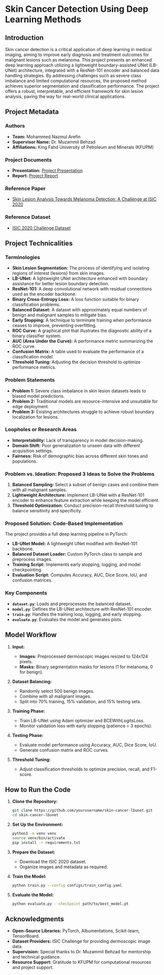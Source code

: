 # Skin Cancer Detection Using Deep Learning Methods

## Introduction
Skin cancer detection is a critical application of deep learning in medical imaging, aiming to improve early diagnosis and treatment outcomes for malignant lesions such as melanoma. This project presents an enhanced deep learning approach utilizing a lightweight boundary-assisted UNet (LB-UNet) architecture, integrated with a ResNet-101 encoder and balanced data handling strategies. By addressing challenges such as severe class imbalance and limited computational resources, the proposed method achieves superior segmentation and classification performance. The project offers a robust, interpretable, and efficient framework for skin lesion analysis, paving the way for real-world clinical applications.

## Project Metadata
### Authors
- **Team:** Mohammed Nazmul Arefin
- **Supervisor Name:** Dr. Muzammil Behzad
- **Affiliations:** King Fahd University of Petroleum and Minerals (KFUPM)

### Project Documents
- **Presentation:** [Project Presentation](/presentation.pptx)
- **Report:** [Project Report](/report.pdf)

### Reference Paper
- [Skin Lesion Analysis Towards Melanoma Detection: A Challenge at ISIC 2020](https://challenge.isic-archive.com/data/)

### Reference Dataset
- [ISIC 2020 Challenge Dataset](https://challenge.isic-archive.com/data/)

## Project Technicalities

### Terminologies
- **Skin Lesion Segmentation:** The process of identifying and isolating regions of interest (lesions) from skin images.
- **LB-UNet:** A lightweight UNet architecture enhanced with boundary assistance for better lesion boundary detection.
- **ResNet-101:** A deep convolutional network with residual connections used as the encoder backbone.
- **Binary Cross-Entropy Loss:** A loss function suitable for binary classification problems.
- **Balanced Dataset:** A dataset with approximately equal numbers of benign and malignant samples to mitigate bias.
- **Early Stopping:** A technique to terminate training when performance ceases to improve, preventing overfitting.
- **ROC Curve:** A graphical plot that illustrates the diagnostic ability of a binary classifier system.
- **AUC (Area Under the Curve):** A performance metric summarizing the ROC curve.
- **Confusion Matrix:** A table used to evaluate the performance of a classification model.
- **Threshold Tuning:** Adjusting the decision threshold to optimize performance metrics.

### Problem Statements
- **Problem 1:** Severe class imbalance in skin lesion datasets leads to biased model predictions.
- **Problem 2:** Traditional models are resource-intensive and unsuitable for edge deployment.
- **Problem 3:** Existing architectures struggle to achieve robust boundary localization for lesions.

### Loopholes or Research Areas
- **Interpretability:** Lack of transparency in model decision-making.
- **Domain Shift:** Poor generalization to unseen data with different acquisition settings.
- **Fairness:** Risk of demographic bias across different skin tones and populations.

### Problem vs. Ideation: Proposed 3 Ideas to Solve the Problems
1. **Balanced Sampling:** Select a subset of benign cases and combine them with all malignant samples.
2. **Lightweight Architecture:** Implement LB-UNet with a ResNet-101 encoder to enhance feature extraction while keeping the model efficient.
3. **Threshold Optimization:** Conduct precision-recall threshold tuning to balance sensitivity and specificity.

### Proposed Solution: Code-Based Implementation
The project provides a full deep learning pipeline in PyTorch:

- **LB-UNet Model:** A lightweight UNet modified with ResNet-101 backbone.
- **Balanced Dataset Loader:** Custom PyTorch class to sample and preprocess images.
- **Training Script:** Implements early stopping, logging, and model checkpointing.
- **Evaluation Script:** Computes Accuracy, AUC, Dice Score, IoU, and confusion matrices.

### Key Components
- **`dataset.py`**: Loads and preprocesses the balanced dataset.
- **`model.py`**: Defines the LB-UNet architecture with ResNet-101 encoder.
- **`train.py`**: Handles the training loop, logging, and early stopping.
- **`evaluate.py`**: Evaluates the model and generates plots.

## Model Workflow

1. **Input:**
   - **Images:** Preprocessed dermoscopic images resized to 124x124 pixels.
   - **Masks:** Binary segmentation masks for lesions (1 for melanoma, 0 for benign).

2. **Dataset Balancing:**
   - Randomly select 500 benign images.
   - Combine with all malignant images.
   - Split into 70% training, 15% validation, and 15% testing sets.

3. **Training Phase:**
   - Train LB-UNet using Adam optimizer and BCEWithLogitsLoss.
   - Monitor validation loss with early stopping (patience = 3 epochs).

4. **Testing Phase:**
   - Evaluate model performance using Accuracy, AUC, Dice Score, IoU.
   - Generate confusion matrix and ROC curves.

5. **Threshold Tuning:**
   - Adjust classification thresholds to optimize precision, recall, and F1-score.

## How to Run the Code

1. **Clone the Repository:**
    ```bash
    git clone https://github.com/yourusername/skin-cancer-lbunet.git
    cd skin-cancer-lbunet
    ```

2. **Set Up the Environment:**
    ```bash
    python3 -m venv venv
    source venv/bin/activate
    pip install -r requirements.txt
    ```

3. **Prepare the Dataset:**
    - Download the ISIC 2020 dataset.
    - Organize images and metadata as required.

4. **Train the Model:**
    ```bash
    python train.py --config configs/train_config.yaml
    ```

5. **Evaluate the Model:**
    ```bash
    python evaluate.py --checkpoint path/to/best_model.pt
    ```

## Acknowledgments
- **Open-Source Libraries:** PyTorch, Albumentations, Scikit-learn, TensorBoard.
- **Dataset Providers:** ISIC Challenge for providing dermoscopic image data.
- **Supervision:** Special thanks to Dr. Muzammil Behzad for mentorship and technical guidance.
- **Resource Support:** Gratitude to KFUPM for computational resources and project support.

